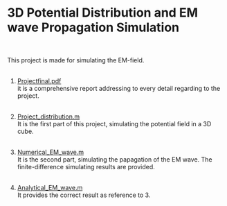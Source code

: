 # 3D Potential Distribution and EM wave Propagation Simulation
<br>

This project is made for simulating the EM-field.<br><br>

1. [Projectfinal.pdf](https://github.com/yyywrz/PHYSICS-PROJECT/blob/master/1/projectfinal.pdf) 
<br>it is a comprehensive report addressing to every detail regarding to the project.
<br><br>

2. [Project_distribution.m](https://github.com/yyywrz/PHYSICS-PROJECT/blob/master/1/README.md)
<br>It is the first part of this project, simulating the potential field in a 3D cube. 
<br><br>
3. [Numerical_EM_wave.m](https://github.com/yyywrz/PHYSICS-PROJECT/blob/master/1/numerical_EM_wave.m)
<br>It is the second part, simulating the papagation of the EM wave. The finite-difference simulating results are provided.
<br><br>
4. [Analytical_EM_wave.m](https://github.com/yyywrz/PHYSICS-PROJECT/blob/master/1/analytical_EM_wave.m) 
<br>It provides the correct result as reference to 3.
